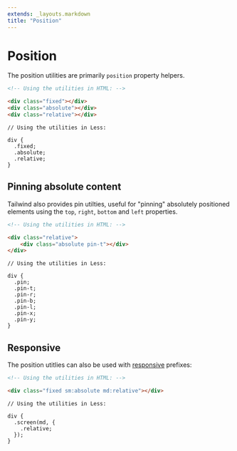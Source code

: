 ```yaml
---
extends: _layouts.markdown
title: "Position"
---
```


# Position

The position utilities are primarily `position` property helpers.

```html
<!-- Using the utilities in HTML: -->

<div class="fixed"></div>
<div class="absolute"></div>
<div class="relative"></div>
```

```less
// Using the utilities in Less:

div {
  .fixed;
  .absolute;
  .relative;
}
```

## Pinning absolute content

Tailwind also provides pin utilties, useful for "pinning" absolutely positioned elements using the `top`, `right`, `bottom` and `left` properties.

```html
<!-- Using the utilities in HTML: -->

<div class="relative">
    <div class="absolute pin-t"></div>
</div>
```

```less
// Using the utilities in Less:

div {
  .pin;
  .pin-t;
  .pin-r;
  .pin-b;
  .pin-l;
  .pin-x;
  .pin-y;
}
```

## Responsive

The position utitlies can also be used with <a href="/responsive">responsive</a> prefixes:

```html
<!-- Using the utilities in HTML: -->

<div class="fixed sm:absolute md:relative"></div>
```

```less
// Using the utilities in Less:

div {
  .screen(md, {
    .relative;
  });
}
```
